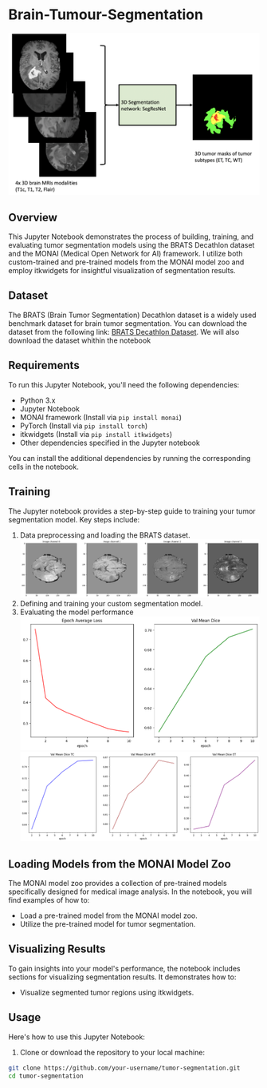 # Brain-Tumour-Segmentation
![](images/clara_pt_brain_mri_segmentation_workflow.png)


## Overview

This Jupyter Notebook demonstrates the process of building, training, and evaluating tumor segmentation models using the BRATS Decathlon dataset and the MONAI (Medical Open Network for AI) framework. I utilize both custom-trained and pre-trained models from the MONAI model zoo and employ itkwidgets for insightful visualization of segmentation results.

## Dataset

The BRATS (Brain Tumor Segmentation) Decathlon dataset is a widely used benchmark dataset for brain tumor segmentation. You can download the dataset from the following link: [BRATS Decathlon Dataset](https://decathlon-10.grand-challenge.org/). We will also download the dataset whithin the notebook



## Requirements

To run this Jupyter Notebook, you'll need the following dependencies:

- Python 3.x
- Jupyter Notebook
- MONAI framework (Install via `pip install monai`)
- PyTorch (Install via `pip install torch`)
- itkwidgets (Install via `pip install itkwidgets`)
- Other dependencies specified in the Jupyter notebook

You can install the additional dependencies by running the corresponding cells in the notebook.

## Training

The Jupyter notebook provides a step-by-step guide to training your tumor segmentation model. Key steps include:

1. Data preprocessing and loading the BRATS dataset.
![](images/loading.png) 
3. Defining and training your custom segmentation model.
4. Evaluating the model performance
   ![](images/eval.png)
   ![](images/eval2.png) 

## Loading Models from the MONAI Model Zoo

The MONAI model zoo provides a collection of pre-trained models specifically designed for medical image analysis. In the notebook, you will find examples of how to:

- Load a pre-trained model from the MONAI model zoo.
- Utilize the pre-trained model for tumor segmentation.

## Visualizing Results

To gain insights into your model's performance, the notebook includes sections for visualizing segmentation results. It demonstrates how to:

- Visualize segmented tumor regions using itkwidgets.


## Usage

Here's how to use this Jupyter Notebook:

1. Clone or download the repository to your local machine:

```bash
git clone https://github.com/your-username/tumor-segmentation.git
cd tumor-segmentation
